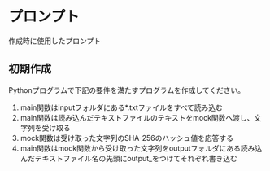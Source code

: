 # プロンプト

作成時に使用したプロンプト

## 初期作成

Pythonプログラムで下記の要件を満たすプログラムを作成してください。

1. main関数はinputフォルダにある*.txtファイルをすべて読み込む
2. main関数は読み込んだテキストファイルのテキストをmock関数へ渡し、文字列を受け取る
3. mock関数は受け取った文字列のSHA-256のハッシュ値を応答する
4. main関数はmock関数から受け取った文字列をoutputフォルダにある読み込んだテキストファイル名の先頭にoutput_をつけてそれぞれ書き込む

